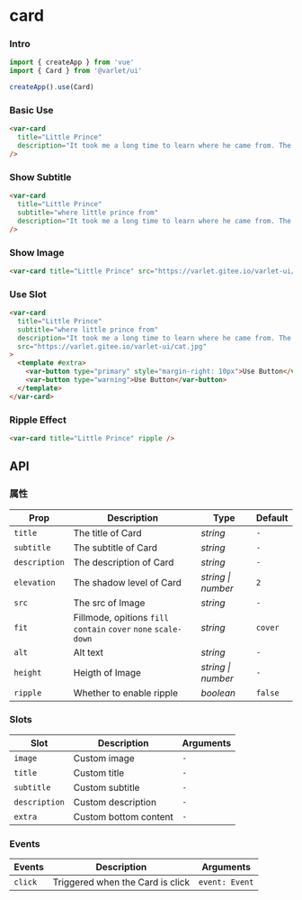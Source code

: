 # card

### Intro

```js
import { createApp } from 'vue'
import { Card } from '@varlet/ui'

createApp().use(Card)
```

### Basic Use

```html
<var-card
  title="Little Prince"
  description="It took me a long time to learn where he came from. The little prince, whoasked me so many questions, never seemed to hear the ones I asked him. Itwas from words dropped by chance that, little by little, everything wasrevealed to me."
/>
```

### Show Subtitle

```html
<var-card
  title="Little Prince"
  subtitle="where little prince from"
  description="It took me a long time to learn where he came from. The little prince, whoasked me so many questions, never seemed to hear the ones I asked him. Itwas from words dropped by chance that, little by little, everything wasrevealed to me."
/>
```

### Show Image

```html
<var-card title="Little Prince" src="https://varlet.gitee.io/varlet-ui/cat.jpg" />
```

### Use Slot

```html
<var-card
  title="Little Prince"
  subtitle="where little prince from"
  description="It took me a long time to learn where he came from. The little prince, whoasked me so many questions, never seemed to hear the ones I asked him. Itwas from words dropped by chance that, little by little, everything wasrevealed to me."
  src="https://varlet.gitee.io/varlet-ui/cat.jpg"
>
  <template #extra>
    <var-button type="primary" style="margin-right: 10px">Use Button</var-button>
    <var-button type="warning">Use Button</var-button>
  </template>
</var-card>
```

### Ripple Effect

```html
<var-card title="Little Prince" ripple />
```

## API

### 属性

| Prop          | Description                                                     | Type               | Default |
| ------------- | --------------------------------------------------------------- | ------------------ | ------- |
| `title`       | The title of Card                                               | _string_           | `-`     |
| `subtitle`    | The subtitle of Card                                            | _string_           | `-`     |
| `description` | The description of Card                                         | _string_           | `-`     |
| `elevation`   | The shadow level of Card                                        | _string \| number_ | `2`     |
| `src`         | The src of Image                                                | _string_           | `-`     |
| `fit`         | Fillmode, opitions `fill` `contain` `cover` `none` `scale-down` | _string_           | `cover` |
| `alt`         | Alt text                                                        | _string_           | `-`     |
| `height`      | Heigth of Image                                                 | _string \| number_ | `-`     |
| `ripple`      | Whether to enable ripple                                        | _boolean_          | `false` |

### Slots

| Slot          | Description           | Arguments |
| ------------- | --------------------- | --------- |
| `image`       | Custom image          | `-`       |
| `title`       | Custom title          | `-`       |
| `subtitle`    | Custom subtitle       | `-`       |
| `description` | Custom description    | `-`       |
| `extra`       | Custom bottom content | `-`       |

### Events

| Events  | Description                      | Arguments      |
| ------- | -------------------------------- | -------------- |
| `click` | Triggered when the Card is click | `event: Event` |
